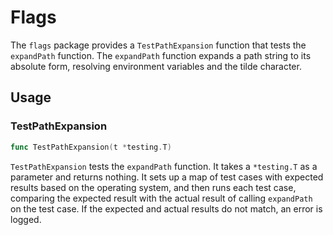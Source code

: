 # Flags

The `flags` package provides a `TestPathExpansion` function that tests the `expandPath` function. The `expandPath` function expands a path string to its absolute form, resolving environment variables and the tilde character.

## Usage

### TestPathExpansion

```go
func TestPathExpansion(t *testing.T)
```

`TestPathExpansion` tests the `expandPath` function. It takes a `*testing.T` as a parameter and returns nothing. It sets up a map of test cases with expected results based on the operating system, and then runs each test case, comparing the expected result with the actual result of calling `expandPath` on the test case. If the expected and actual results do not match, an error is logged.